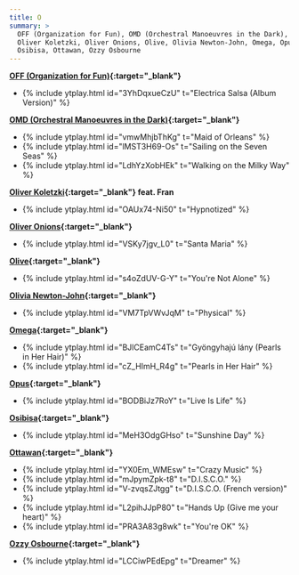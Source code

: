 ```yaml
---
title: O
summary: >
  OFF (Organization for Fun), OMD (Orchestral Manoeuvres in the Dark),
  Oliver Koletzki, Oliver Onions, Olive, Olivia Newton-John, Omega, Opus,
  Osibisa, Ottawan, Ozzy Osbourne
---
```

**[OFF (Organization for Fun)](https://en.wikipedia.org/wiki/Electrica_Salsa){:target="_blank"}**
- {% include ytplay.html id="3YhDqxueCzU" t="Electrica Salsa (Album Version)" %}

**[OMD (Orchestral Manoeuvres in the Dark)](https://en.wikipedia.org/wiki/Orchestral_Manoeuvres_in_the_Dark){:target="_blank"}**
- {% include ytplay.html id="vmwMhjbThKg" t="Maid of Orleans" %}
- {% include ytplay.html id="lMST3H69-Os" t="Sailing on the Seven Seas" %}
- {% include ytplay.html id="LdhYzXobHEk" t="Walking on the Milky Way" %}

**[Oliver Koletzki](https://en.wikipedia.org/wiki/Oliver_Koletzki){:target="_blank"} feat. Fran**
- {% include ytplay.html id="OAUx74-Ni50" t="Hypnotized" %}

**[Oliver Onions](https://en.wikipedia.org/wiki/Guido_&_Maurizio_De_Angelis){:target="_blank"}**
- {% include ytplay.html id="VSKy7jgv_L0" t="Santa Maria" %}

**[Olive](https://en.wikipedia.org/wiki/Olive_(band)){:target="_blank"}**
- {% include ytplay.html id="s4oZdUV-G-Y" t="You're Not Alone" %}

**[Olivia Newton-John](https://en.wikipedia.org/wiki/Olivia_Newton-John){:target="_blank"}**
- {% include ytplay.html id="VM7TpVWvJqM" t="Physical" %}

**[Omega](https://en.wikipedia.org/wiki/Omega_(band)){:target="_blank"}**
- {% include ytplay.html id="BJlCEamC4Ts" t="Gyöngyhajú lány (Pearls in Her Hair)" %}
- {% include ytplay.html id="cZ_HImH_R4g" t="Pearls in Her Hair" %}

**[Opus](https://en.wikipedia.org/wiki/Opus_(Austrian_band)){:target="_blank"}**
- {% include ytplay.html id="BODBiJz7RoY" t="Live Is Life" %}

**[Osibisa](https://en.wikipedia.org/wiki/Osibisa){:target="_blank"}**
- {% include ytplay.html id="MeH3OdgGHso" t="Sunshine Day" %}

**[Ottawan](https://en.wikipedia.org/wiki/Ottawan){:target="_blank"}**
- {% include ytplay.html id="YX0Em_WMEsw" t="Crazy Music" %}
- {% include ytplay.html id="mJpymZpk-t8" t="D.I.S.C.O." %}
- {% include ytplay.html id="V-zvqsZJtgg" t="D.I.S.C.O. (French version)" %}
- {% include ytplay.html id="L2pihJJpP80" t="Hands Up (Give me your heart)" %}
- {% include ytplay.html id="PRA3A83g8wk" t="You're OK" %}

**[Ozzy Osbourne](https://en.wikipedia.org/wiki/Ozzy_Osbourne){:target="_blank"}**
- {% include ytplay.html id="LCCiwPEdEpg" t="Dreamer" %}
